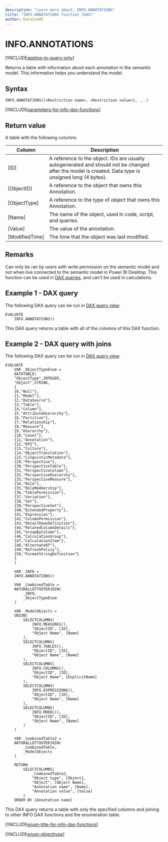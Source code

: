 ```yaml
---
description: "Learn more about: INFO.ANNOTATIONS"
title: "INFO.ANNOTATIONS function (DAX)"
author: DataZoeMS
---
```

# INFO.ANNOTATIONS

[!INCLUDE[applies-to-query-only](includes/applies-to-query-only.md)]

Returns a table with information about each annotation in the semantic model. This information helps you understand the model.

## Syntax

```dax
INFO.ANNOTATIONS([<Restriction name>, <Restriction value>], ...)
```

[!INCLUDE[parameters-for-info-dax-functions](includes/parameters-for-info-dax-functions.md)]

## Return value

A table with the following columns:

| Column | Description |
|---|---|
| [ID] | A reference to the object. IDs are usually autogenerated and should not be changed after the model is created. Data type is unsigned long (4 bytes). |
| [ObjectID] | A reference to the object that owns this Annotation. |
| [ObjectType] | A reference to the type of object that owns this Annotation. |
| [Name] | The name of the object, used in code, script, and queries. |
| [Value] | The value of the annotation. |
| [ModifiedTime] | The time that the object was last modified. |

## Remarks

Can only be ran by users with write permission on the semantic model and not when live connected to the semantic model in Power BI Desktop. This function can be used in [DAX queries](dax-queries), and can't be used in calculations.

## Example 1 - DAX query

The following DAX query can be run in [DAX query view](/power-bi/transform-model/dax-query-view):

```dax
EVALUATE
	INFO.ANNOTATIONS()
```

This DAX query returns a table with all of the columns of this DAX function.

## Example 2 - DAX query with joins

The following DAX query can be run in [DAX query view](/power-bi/transform-model/dax-query-view): 

```dax
EVALUATE
	VAR _ObjectTypeEnum =
	DATATABLE(
	"ObjectType",INTEGER,
	"Object",STRING,
	{
	{0,"Null"},
	{1,"Model"},
	{2,"DataSource"},
	{3,"Table"},
	{4,"Column"},
	{5,"AttributeHierarchy"},
	{6,"Partition"},
	{7,"Relationship"},
	{8,"Measure"},
	{9,"Hierarchy"},
	{10,"Level"},
	{11,"Annotation"},
	{12,"KPI"},
	{13,"Culture"},
	{14,"ObjectTranslation"},
	{15,"LinguisticMetadata"},
	{29,"Perspective"},
	{30,"PerspectiveTable"},
	{31,"PerspectiveColumn"},
	{32,"PerspectiveHierarchy"},
	{33,"PerspectiveMeasure"},
	{34,"Role"},
	{35,"RoleMembership"},
	{36,"TablePermission"},
	{37,"Variation"},
	{38,"Set"},
	{39,"PerspectiveSet"},
	{40,"ExtendedProperty"},
	{41,"Expression"},
	{42,"ColumnPermission"},
	{43,"DetailRowsDefinition"},
	{44,"RelatedColumnDetails"},
	{45,"GroupByColumn"},
	{46,"CalculationGroup"},
	{47,"CalculationItem"},
	{48,"AlternateOf"},
	{49,"RefreshPolicy"},
	{50,"FormatStringDefinition"}
	}
	)

	VAR _INFO =
	INFO.ANNOTATIONS()

	VAR _CombinedTable =
	NATURALLEFTOUTERJOIN(
		_INFO,
		_ObjectTypeEnum
	)

	VAR _ModelObjects =
	UNION(
		SELECTCOLUMNS(
			INFO.MEASURES(),
			"ObjectID", [ID],
			"Object Name", [Name]
		),
		SELECTCOLUMNS(
			INFO.TABLES(),
			"ObjectID", [ID],
			"Object Name", [Name]
		),
		SELECTCOLUMNS(
			INFO.COLUMNS(),
			"ObjectID", [ID],
			"Object Name", [ExplicitName]
		),
		SELECTCOLUMNS(
			INFO.EXPRESSIONS(),
			"ObjectID", [ID],
			"Object Name", [Name]
		),
		SELECTCOLUMNS(
			INFO.MODEL(),
			"ObjectID", [ID],
			"Object Name", [Name]
		)
	)

	VAR _CombinedTable2 =
	NATURALLEFTOUTERJOIN(
		_CombinedTable,
		_ModelObjects
	)

	RETURN
		SELECTCOLUMNS(
			_CombinedTable2,
			"Object type", [Object],
			"Object", [Object Name],
			"Annotation name", [Name],
			"Annotation value", [Value]
		)
	ORDER BY [Annotation name]
```

This DAX query returns a table with only the specified columns and joining to other INFO DAX functions and the enumeration table.

[!INCLUDE[enum-title-for-info-dax-functions](includes/enum-title-for-info-dax-functions.md)]

[!INCLUDE[enum-objecttype](includes/enum-objecttype.md)]
